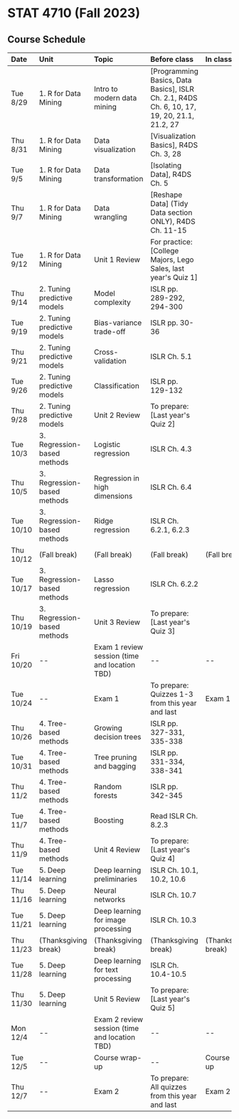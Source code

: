 # STAT 4710 (Fall 2023)

## Course Schedule

Date | Unit | Topic | Before class | In class | Assignments
:---|:---|:---|:---|:---|:---
Tue 8/29 | 1. R for Data Mining | Intro to modern data mining | [Programming Basics, Data Basics], ISLR Ch. 2.1, R4DS Ch. 6, 10, 17, 19, 20, 21.1, 21.2, 27 |  | --
Thu 8/31 | 1. R for Data Mining | Data visualization | [Visualization Basics], R4DS Ch. 3, 28 |  | --
Tue 9/5 | 1. R for Data Mining | Data transformation | [Isolating Data], R4DS Ch. 5 |  | --
Thu 9/7 | 1. R for Data Mining | Data wrangling | [Reshape Data] (Tidy Data section ONLY), R4DS Ch. 11-15 |  | --
Tue 9/12 | 1. R for Data Mining | Unit 1 Review | For practice: [College Majors, Lego Sales, last year's Quiz 1] |  | Quiz 1 in class
Thu 9/14 | 2. Tuning predictive models | Model complexity | ISLR pp. 289-292, 294-300 |  | Homework 1 due at 12pm
Tue 9/19 | 2. Tuning predictive models | Bias-variance trade-off | ISLR pp. 30-36 |  | --
Thu 9/21 | 2. Tuning predictive models | Cross-validation | ISLR Ch. 5.1 |  | --
Tue 9/26 | 2. Tuning predictive models | Classification | ISLR pp. 129-132 |  | --
Thu 9/28 | 2. Tuning predictive models | Unit 2 Review | To prepare: [Last year's Quiz 2] |  | Quiz 2 in class
Tue 10/3 | 3. Regression-based methods | Logistic regression | ISLR Ch. 4.3 |  | Homework 2 due at 12pm
Thu 10/5 | 3. Regression-based methods | Regression in high dimensions | ISLR Ch. 6.4 |  | --
Tue 10/10 | 3. Regression-based methods | Ridge regression | ISLR Ch. 6.2.1, 6.2.3 |  | --
Thu 10/12 | (Fall break) | (Fall break) | (Fall break) | (Fall break) | (Fall break)
Tue 10/17 | 3. Regression-based methods | Lasso regression | ISLR Ch. 6.2.2 |  | --
Thu 10/19 | 3. Regression-based methods | Unit 3 Review | To prepare: [Last year's Quiz 3] |  | Quiz 3 in class
Fri 10/20 | -- | Exam 1 review session (time and location TBD) | -- | -- | --
Tue 10/24 | -- | Exam 1 | To prepare: Quizzes 1-3 from this year and last | Exam 1 | Exam 1 in class
Thu 10/26 | 4. Tree-based methods | Growing decision trees | ISLR pp. 327-331, 335-338 |  | Homework 3 due at 12pm
Tue 10/31 | 4. Tree-based methods | Tree pruning and bagging | ISLR pp. 331-334, 338-341 |  | --
Thu 11/2 | 4. Tree-based methods | Random forests | ISLR pp. 342-345 |  | --
Tue 11/7 | 4. Tree-based methods | Boosting | Read ISLR Ch. 8.2.3 |  | --
Thu 11/9 | 4. Tree-based methods | Unit 4 Review | To prepare: [Last year's Quiz 4] |  | Quiz 4 in class
Tue 11/14 | 5. Deep learning | Deep learning preliminaries | ISLR Ch. 10.1, 10.2, 10.6 |  | Homework 4 due at 12pm
Thu 11/16 | 5. Deep learning | Neural networks | ISLR Ch. 10.7 |  | --
Tue 11/21 | 5. Deep learning | Deep learning for image processing | ISLR Ch. 10.3 |  | --
Thu 11/23 | (Thanksgiving break) | (Thanksgiving break) | (Thanksgiving break) | (Thanksgiving break) | (Thanksgiving break)
Tue 11/28 | 5. Deep learning | Deep learning for text processing | ISLR Ch. 10.4-10.5 |  | --
Thu 11/30 | 5. Deep learning | Unit 5 Review | To prepare: [Last year's Quiz 5] |  | Quiz 5 in class 
Mon 12/4 | -- | Exam 2 review session (time and location TBD) | -- | -- | --
Tue 12/5 | -- | Course wrap-up | -- | Course wrap-up | Homework 5 due at 12pm
Thu 12/7 | -- | Exam 2 | To prepare: All quizzes from this year and last | Exam 2 | Exam 2 in class
